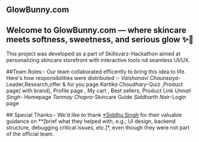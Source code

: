 ## GlowBunny.com
Welcome to GlowBunny.com — where skincare meets softness, sweetness, and serious glow ✨🐰
--
This project was developed as a part of Skillsvarz-Hackathon aimed at personalizing skincare storefront with interactive tools nd seamless UI/UX.

##Team Roles:-
Our team collaborated efficently to bring this idea to life. Here's how responsibilities were distributed :-
*Vaishanavi Chaurasiya*- Leader,Research,offer & for you page
*Kartika Choudhary*-Quiz ,Product page( with brand), Profile page , My cart , Best sellers, Product Link 
*Unnati Singh*- Homepage
*Tanmay Chopra*-Skincare Guide
*Siddharth Nair*-Login page

## Special Thanks:-
We'd like to thank [*Siddhu Singh](https://github.com/SIDDHUX9) for their valuable guidance on **[brief what they helped with, e.g., UI design, backend structure, debugging critical issues, etc.]*, even though they were not part of the official team.



